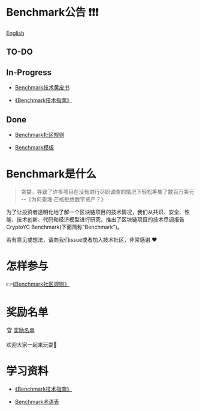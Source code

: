 # Benchmark公告 :exclamation::exclamation::exclamation:
[English](README.md)
## TO-DO

## In-Progress


- [Benchmark技术黄皮书](result/Benchmark_yellowpaper/README_CN.md)

- [《Benchmark技术指南》](study/Benchmark_tech_study_zh-cn.md)

## Done


- [Benchmark社区规则](rule/Benchmark_rule/Benchmark_rule.md)

- [Benchmark模板](rule/Benchmark_template/Benchmark_template.md)

# Benchmark是什么

> 贪婪，导致了许多项目在没有进行尽职调查的情况下轻松筹集了数百万美元 --《为何查理·芒格拒绝数字资产？》

为了让投资者透明化地了解一个区块链项目的技术情况，我们从共识、安全、性能、技术创新、代码和经济模型进行研究，推出了区块链项目的技术尽调报告CryptoYC Benchmark(下面简称"Benchmark")。

若有意见或想法，请向我们issue或者加入技术社区，非常感谢 :heart:

# 怎样参与

:point_right:[《Benchmark社区规则》](rule/Benchmark_rule/Benchmark_rule.md)


# 奖励名单

:trophy: [奖励名单](rule/Benchmark_reward_list/Benchmark_reward_list.md)

欢迎大家一起来玩耍:dancers:

# 学习资料

- [《Benchmark技术指南》](study/Benchmark_tech_study_zh-cn.md)

- [Benchmark术语表](result/Glossary/Glossary.md)
